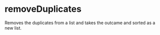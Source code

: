 # removeDuplicates

Removes the duplicates from a list and takes the outcame and sorted as a new list.
